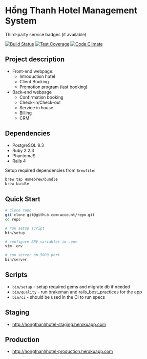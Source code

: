 # Hồng Thanh Hotel Management System

Third-party service badges (if available)

[![Build Status](https://semaphoreci.com/api/v1/khuonglh/hongthanhhotel/branches/master/badge.svg)](https://semaphoreci.com/khuonglh/hongthanhhotel)
[![Test Coverage](https://codeclimate.com/github/khuonglh/hongthanhhotel/badges/coverage.svg)](https://codeclimate.com/github/khuonglh/hongthanhhotel/coverage)
[![Code Climate](https://codeclimate.com/github/khuonglh/hongthanhhotel/badges/gpa.svg)](https://codeclimate.com/github/khuonglh/hongthanhhotel)

## Project description

- Front-end webpage:
	+ Introduction hotel
	+ Client Booking
	+ Promotion program (last booking)
- Back-end webpage
	+ Confirmation booking
	+ Check-in/Check-out
	+ Service in house
	+ Billing
	+ CRM


## Dependencies

* PostgreSQL 9.3
* Ruby 2.2.3
* PhantomJS
* Rails 4

Setup required dependencies from `Brewfile`:
```bash
brew tap Homebrew/bundle
brew bundle
```

## Quick Start

```bash
# clone repo
git clone git@github.com:account/repo.git
cd repo

# run setup script
bin/setup

# configure ENV variables in .env
vim .env

# run server on 5000 port
bin/server
```

## Scripts

* `bin/setup` - setup required gems and migrate db if needed
* `bin/quality` - run brakeman and rails_best_practices for the app
* `bin/ci` - should be used in the CI to run specs

## Staging

* http://hongthanhhotel-staging.herokuapp.com

## Production

* http://hongthanhhotel-production.herokuapp.com
